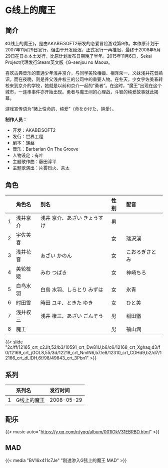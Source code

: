 # G线上的魔王


## 简介

《G线上的魔王》，是由AKABEiSOFT2研发的恋爱冒险游戏第9作。本作原计划于2007年11月29日发行，但由于开发延迟，正式发行一再推迟，最终于2008年5月29日在日本本土发行，比原计划发布日期晚了半年。2015年11月6日，Sekai Project代理发行Steam英文版《G-senjou no Maou》。

喜欢古典音乐的普通少年浅井京介，与同学美轮椿姬、相泽荣一、义妹浅井花音熟识。而在夜晚，则是养父浅井权三的公司中的重要人物。在冬天，少女宇佐美春转校来到京介的学校，她就是以前和京介一起的“勇者”。在这时，“魔王”出现在这个城市，一连串事件亦开始出现。勇者与魔王间的心理战，斗智的纯爱故事就此揭幕。

游戏宣传语为“赌上性命的、纯爱”（命をかけた、純愛）。

**制作人员：**
- 开发：AKABEiSOFT2
- 发行：世界工程
- 剧本：螺丝
- 音乐：Barbarian On The Groove
- 人物设定：有叶
- 主题歌作曲：藤田淳平
- 主题歌演出：片雾烈火、茶太

## 角色

|     |   角色名   |   别名  | 性别 |  配音  |
|:--- |:------  |:----      |:---  |:--   |
| 1 | 浅井京介 | 浅井 京介、あざい きょうすけ | 男 |  |
| 2 | 宇佐美春 |  | 女 | 瑞沢渓 |
| 3 | 浅井花音 | あざい かのん | 女 | こおろぎさとみ |
| 4 | 美轮桩姬 | みわ つばき | 女 | 神崎ちろ |
| 5 | 白鸟水羽 | 白鳥 水羽、しらとり みずは | 女 | 氷青 |
| 6 | 时田雪 | 時田 ユキ、ときた ゆき | 女 | ひと美 |
| 7 | 浅井权三 | 浅井 権三、あざい ごんぞう | 男 | 稲田徹 |
| 8 | 魔王 |  | 男 | 福山潤 |

{{< slide "2c/ff/12165_crt_c2JIt,52/b3/10591_crt_Dw81U,b6/c6/12168_crt_Xghaq,d3/f0/12169_crt_jGOL8,55/3d/12219_crt_NmIN6,b7/e8/12310_crt_CDHd9,b2/d7/12166_crt_dLlDH,6f/98/49843_crt_3Pbn1" >}}

## 系列

|     |   系列名   |   发行时间  |
|:---   |:------  |:----      |
| 1 | G线上的魔王 | 2008-05-29 |

## 配乐

{{< music auto="https://y.qq.com/n/yqq/album/001lOkV31EBRBD.html" >}}

## MAD

{{< media "BV16x411c7Je" "剧透渗入G弦上的魔王 MAD" >}}
